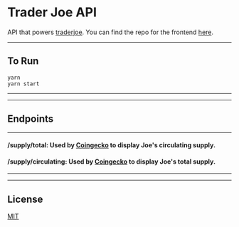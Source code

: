 # Trader Joe API

API that powers [traderjoe](LINK). You can find the repo for the frontend [here](https://github.com/traderjoe-xyz/joe-api).

---

## To Run
```
yarn
yarn start
```

---
---

## Endpoints

---

#### **/supply/total**: Used by [Coingecko](https://coingecko.com) to display Joe's circulating supply.
#### **/supply/circulating**: Used by [Coingecko](https://coingecko.com) to display Joe's total supply.

---
---

## License

[MIT](LICENSE)
